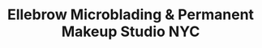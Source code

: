 ---
title: "Ellebrow Microblading & Permanent Makeup Studio NYC"
url: /new-york/ellebrow-microblading-and-permanent-makeup-studio-nyc/
shop: beauty
---